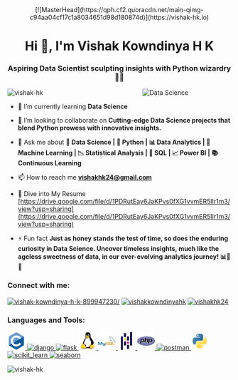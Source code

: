 <div align="center">
  [![MasterHead](https://qph.cf2.quoracdn.net/main-qimg-c94aa04cf17c1a8034651d98d180874d)](https://vishak-hk.io)
</div>
<h1 align="center">Hi 👋, I'm Vishak Kowndinya H K</h1>
<h3 align="center">Aspiring Data Scientist sculpting insights with Python wizardry 🚀✨</h3>
<img align="right" alt="Data Science" width="200" src="https://miro.medium.com/v2/resize:fit:828/format:webp/0*H4cHks1eEdrW7Zlz.gif">

<p align="left"> <img src="https://komarev.com/ghpvc/?username=vishak-hk&label=Profile%20views&color=0e75b6&style=flat" alt="vishak-hk" /> </p>

- 🌱 I’m currently learning **Data Science**

- 👯 I’m looking to collaborate on **Cutting-edge Data Science projects that blend Python prowess with innovative insights.**

- 💬 Ask me about **🚀 Data Science | 🐍 Python | 📊 Data Analytics | 🤖 Machine Learning | 📉 Statistical Analysis | 📱 SQL | 📈 Power BI | 📚 Continuous Learning**

- 📫 How to reach me **vishakhk24@gmail.com**

- 📄 Dive into My Resume [https://drive.google.com/file/d/1PDRutEay6JaKPvs0fXG1vvmER5lIr1m3/view?usp=sharing](https://drive.google.com/file/d/1PDRutEay6JaKPvs0fXG1vvmER5lIr1m3/view?usp=sharing)

- ⚡ Fun fact **Just as honey stands the test of time, so does the enduring curiosity in Data Science. Uncover timeless insights, much like the ageless sweetness of data, in our ever-evolving analytics journey! 📊🍯✨**

<h3 align="left">Connect with me:</h3>
<p align="left">
<a href="https://linkedin.com/in/vishak-kowndinya-h-k-899947230/" target="blank"><img align="center" src="https://raw.githubusercontent.com/rahuldkjain/github-profile-readme-generator/master/src/images/icons/Social/linked-in-alt.svg" alt="vishak-kowndinya-h-k-899947230/" height="30" width="40" /></a>
<a href="https://kaggle.com/vishakkowndinyahk" target="blank"><img align="center" src="https://raw.githubusercontent.com/rahuldkjain/github-profile-readme-generator/master/src/images/icons/Social/kaggle.svg" alt="vishakkowndinyahk" height="30" width="40" /></a>
<a href="https://www.hackerrank.com/vishakhk24" target="blank"><img align="center" src="https://raw.githubusercontent.com/rahuldkjain/github-profile-readme-generator/master/src/images/icons/Social/hackerrank.svg" alt="vishakhk24" height="30" width="40" /></a>
</p>

<h3 align="left">Languages and Tools:</h3>
<p align="left"> <a href="https://www.cprogramming.com/" target="_blank" rel="noreferrer"> <img src="https://raw.githubusercontent.com/devicons/devicon/master/icons/c/c-original.svg" alt="c" width="40" height="40"/> </a> <a href="https://www.djangoproject.com/" target="_blank" rel="noreferrer"> <img src="https://cdn.worldvectorlogo.com/logos/django.svg" alt="django" width="40" height="40"/> </a> <a href="https://flask.palletsprojects.com/" target="_blank" rel="noreferrer"> <img src="https://www.vectorlogo.zone/logos/pocoo_flask/pocoo_flask-icon.svg" alt="flask" width="40" height="40"/> </a> <a href="https://www.linux.org/" target="_blank" rel="noreferrer"> <img src="https://raw.githubusercontent.com/devicons/devicon/master/icons/linux/linux-original.svg" alt="linux" width="40" height="40"/> </a> <a href="https://www.mysql.com/" target="_blank" rel="noreferrer"> <img src="https://raw.githubusercontent.com/devicons/devicon/master/icons/mysql/mysql-original-wordmark.svg" alt="mysql" width="40" height="40"/> </a> <a href="https://pandas.pydata.org/" target="_blank" rel="noreferrer"> <img src="https://raw.githubusercontent.com/devicons/devicon/2ae2a900d2f041da66e950e4d48052658d850630/icons/pandas/pandas-original.svg" alt="pandas" width="40" height="40"/> </a> <a href="https://www.php.net" target="_blank" rel="noreferrer"> <img src="https://raw.githubusercontent.com/devicons/devicon/master/icons/php/php-original.svg" alt="php" width="40" height="40"/> </a> <a href="https://postman.com" target="_blank" rel="noreferrer"> <img src="https://www.vectorlogo.zone/logos/getpostman/getpostman-icon.svg" alt="postman" width="40" height="40"/> </a> <a href="https://www.python.org" target="_blank" rel="noreferrer"> <img src="https://raw.githubusercontent.com/devicons/devicon/master/icons/python/python-original.svg" alt="python" width="40" height="40"/> </a> <a href="https://scikit-learn.org/" target="_blank" rel="noreferrer"> <img src="https://upload.wikimedia.org/wikipedia/commons/0/05/Scikit_learn_logo_small.svg" alt="scikit_learn" width="40" height="40"/> </a> <a href="https://seaborn.pydata.org/" target="_blank" rel="noreferrer"> <img src="https://seaborn.pydata.org/_images/logo-mark-lightbg.svg" alt="seaborn" width="40" height="40"/> </a> </p>

<p><img align="center" src="https://github-readme-stats.vercel.app/api/top-langs?username=vishak-hk&show_icons=true&locale=en&layout=compact" alt="vishak-hk" /></p>

